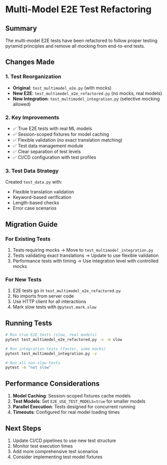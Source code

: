 # Multi-Model E2E Test Refactoring

## Summary

The multi-model E2E tests have been refactored to follow proper testing pyramid principles and remove all mocking from end-to-end tests.

## Changes Made

### 1. Test Reorganization
- **Original**: `test_multimodel_e2e.py` (with mocks)
- **New E2E**: `test_multimodel_e2e_refactored.py` (no mocks, real models)
- **New Integration**: `test_multimodel_integration.py` (selective mocking allowed)

### 2. Key Improvements
- ✅ True E2E tests with real ML models
- ✅ Session-scoped fixtures for model caching
- ✅ Flexible validation (no exact translation matching)
- ✅ Test data management module
- ✅ Clear separation of test levels
- ✅ CI/CD configuration with test profiles

### 3. Test Data Strategy
Created `test_data.py` with:
- Flexible translation validation
- Keyword-based verification
- Length-based checks
- Error case scenarios

## Migration Guide

### For Existing Tests
1. Tests requiring mocks → Move to `test_multimodel_integration.py`
2. Tests validating exact translations → Update to use flexible validation
3. Performance tests with timing → Use integration level with controlled mocks

### For New Tests
1. E2E tests go in `test_multimodel_e2e_refactored.py`
2. No imports from server code
3. Use HTTP client for all interactions
4. Mark slow tests with `@pytest.mark.slow`

## Running Tests

```bash
# Run true E2E tests (slow, real models)
pytest test_multimodel_e2e_refactored.py -v -m slow

# Run integration tests (faster, some mocks)
pytest test_multimodel_integration.py -v

# Run all non-slow tests
pytest -m "not slow"
```

## Performance Considerations

1. **Model Caching**: Session-scoped fixtures cache models
2. **Test Models**: Set `E2E_USE_TEST_MODELS=true` for smaller models
3. **Parallel Execution**: Tests designed for concurrent running
4. **Timeouts**: Configured for real model loading times

## Next Steps

1. Update CI/CD pipelines to use new test structure
2. Monitor test execution times
3. Add more comprehensive test scenarios
4. Consider implementing test model fixtures